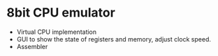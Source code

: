 # 8bit CPU emulator

* Virtual CPU implementation
* GUI to show the state of registers and memory, adjust clock speed.
* Assembler
